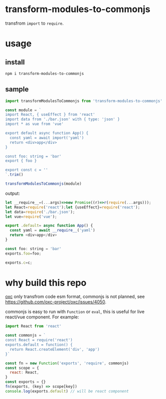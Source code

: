 # transform-modules-to-commonjs

transfrom `import` to `require`.

# usage

## install

```bash
npm i transform-modules-to-commonjs
```

## sample

```js
import transformModulesToCommonjs from 'transform-modules-to-commonjs'

const module = `
import React, { useEffect } from 'react'
import data from './bar.json' with { type: 'json' }
import * as vue from 'vue'

export default async function App() {
  const yaml = await import('yaml')
  return <div>app</div>
}

const foo: string = 'bar'
export { foo }

export const c = ''
`.trim()

transformModulesToCommonjs(module)
```

output:

```js
let __require__=(...args)=>new Promise((r)=>r(require(...args)));
let React=require('react');let {useEffect}=require('react');
let data=require('./bar.json');
let vue=require('vue');

export .default= async function App() {
  const yaml = await __require__('yaml')
  return <div>app</div>
}

const foo: string = 'bar'
exports.foo=foo;

exports.c=c;
```

# why build this repo

[oxc](https://github.com/oxc-project/oxc) only transfrom code esm format, commonjs is not planned, see https://github.com/oxc-project/oxc/issues/4050.

commonjs is easy to run with `Function` or `eval`, this is useful for live react/vue component. For example:

```js
import React from 'react'

const commonjs = `
const React = require('react')
exports.default = function() {
  return React.createElement('div', 'app')
}`

const fn = new Function('exports', 'require', commonjs)
const scope = {
  react: React,
}
const exports = {}
fn(exports, (key) => scope[key])
console.log(exports.default) // will be react component
```
